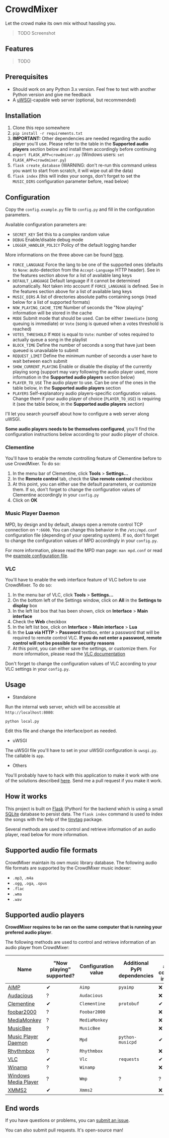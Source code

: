 # CrowdMixer

Let the crowd make its own mix without hassling you.

> TODO Screenshot

## Features

> TODO

## Prerequisites

  - Should work on any Python 3.x version. Feel free to test with another Python version and give me feedback
  - A [uWSGI](https://uwsgi-docs.readthedocs.io/en/latest/)-capable web server (optional, but recommended)

## Installation

  1. Clone this repo somewhere
  2. `pip install -r requirements.txt`
  3. **IMPORTANT:** Other dependencies are needed regarding the audio player you'll use. Please refer to the table in the **Supported audio players** section below and install them accordingly before continuing
  4. `export FLASK_APP=crowdmixer.py` (Windows users: `set FLASK_APP=crowdmixer.py`)
  5. `flask create_database` (WARNING: don't re-run this command unless you want to start from scratch, it will wipe out all the data)
  6. `flask index` (this will index your songs, don't forget to set the `MUSIC_DIRS` configuration parameter before, read below)

## Configuration

Copy the `config.example.py` file to `config.py` and fill in the configuration parameters.

Available configuration parameters are:

  - `SECRET_KEY` Set this to a complex random value
  - `DEBUG` Enable/disable debug mode
  - `LOGGER_HANDLER_POLICY` Policy of the default logging handler

More informations on the three above can be found [here](http://flask.pocoo.org/docs/0.12/config/#builtin-configuration-values).

  - `FORCE_LANGUAGE` Force the lang to be one of the supported ones (defaults to `None`: auto-detection from the `Accept-Language` HTTP header). See in the features section above for a list of available lang keys
  - `DEFAULT_LANGUAGE` Default language if it cannot be determined automatically. Not taken into account if `FORCE_LANGUAGE` is defined. See in the features section above for a list of available lang keys
  - `MUSIC_DIRS` A list of directories absolute paths containing songs (read below for a list of supported formats)
  - `NOW_PLAYING_CACHE_TIME` Number of seconds the "Now playing" information will be stored in the cache
  - `MODE` Submit mode that should be used. Can be either `Immediate` (song queuing is immediate) or `Vote` (song is queued when a votes threshold is reached)
  - `VOTES_THRESHOLD` If `MODE` is equal to `Vote`: number of votes required to actually queue a song in the playlist
  - `BLOCK_TIME` Define the number of seconds a song that have just been queued is unavailable to submit
  - `REQUEST_LIMIT` Define the minimum number of seconds a user have to wait between each submit
  - `SHOW_CURRENT_PLAYING` Enable or disable the display of the currently playing song (support may vary following the audio player used, more information in the **Supported audio players** section below)
  - `PLAYER_TO_USE` The audio player to use. Can be one of the ones in the table below, in the **Supported audio players** section
  - `PLAYERS` Self-explanatory audio players-specific configuration values. Change them if your audio player of choice (`PLAYER_TO_USE`) is requiring it (see the table below, in the **Supported audio players** section)

I'll let you search yourself about how to configure a web server along uWSGI.

**Some audio players needs to be themselves configured**, you'll find the configuration instructions below according to
your audio player of choice.

### Clementine

You'll have to enable the remote controlling feature of Clementine before to use CrowdMixer. To do so:

  1. In the menu bar of Clementine, click **Tools** > **Settings...**
  2. In the **Remote control** tab, check the **Use remote control** checkbox
  3. At this point, you can either use the default parameters, or customize them. If so, don't forget to change the configuration values of Clementine accordingly in your `config.py`
  4. Click on **OK**

### Music Player Daemon

MPD, by design and by default, always open a remote control TCP connection on `*:6600`. You can change this behavior in
the `/etc/mpd.conf` configuration file (depending of your operating system). If so, don't forget to change the configuration
values of MPD accordingly in your `config.py`.

For more information, please read the MPD man page: `man mpd.conf` or read the [example configuration file](https://github.com/andrewrk/mpd/blob/master/doc/mpdconf.example).

### VLC

You'll have to enable the web interface feature of VLC before to use CrowdMixer. To do so:

  1. In the menu bar of VLC, click **Tools** > **Settings...**
  2. On the bottom left of the Settings window, click on **All** in the **Settings to display** box
  3. In the left list box that has been shown, click on **Interface** > **Main interface**
  4. Check the **Web** checkbox
  5. In the left list box, click on **Interface** > **Main interface** > **Lua**
  6. In the **Lua via HTTP** > **Password** textbox, enter a password that will be required to remote control VLC. **If you do not enter a password, remote control will not be possible for security reasons**
  7. At this point, you can either save the settings, or customize them. For more information, please read the [VLC documentation](https://wiki.videolan.org/Documentation:Modules/http_intf/)

Don't forget to change the configuration values of VLC according to your VLC settings in your `config.py`.

## Usage

  - Standalone

Run the internal web server, which will be accessible at `http://localhost:8080`:

```
python local.py
```

Edit this file and change the interface/port as needed.

  - uWSGI

The uWSGI file you'll have to set in your uWSGI configuration is `uwsgi.py`. The callable is `app`.

  - Others

You'll probably have to hack with this application to make it work with one of the solutions described
[here](http://flask.pocoo.org/docs/0.12/deploying/). Send me a pull request if you make it work.

## How it works

This project is built on [Flask](http://flask.pocoo.org/) (Python) for the backend which is using a small [SQLite](https://en.wikipedia.org/wiki/SQLite)
database to persist data. The `flask index` command is used to index the songs with the help of the [tinytag](https://github.com/devsnd/tinytag) package.

Several methods are used to control and retrieve information of an audio player, read below for more information.

## Supported audio file formats

CrowdMixer maintain its own music library database. The following audio file formats are supported by the CrowdMixer music
indexer:

  - `.mp3`, `.m4a`
  - `.ogg`, `.oga`, `.opus`
  - `.flac`
  - `.wma`
  - `.wav`

## Supported audio players

**CrowdMixer requires to be ran on the same computer that is running your prefered audio player**.

The following methods are used to control and retrieve information of an audio player from CrowdMixer:

| Name | "Now playing" supported? | Configuration value | Additional PyPI dependencies | Needs additional configuration in `config.py` |
|------|--------------------------|---------------------|------------------------------|-----------------------------------------------|
| [AIMP](https://www.aimp.ru/) | ✔ | `Aimp` | `pyaimp` | ❌ |
| [Audacious](http://audacious-media-player.org/) | ? | `Audacious` |  | ❌ |
| [Clementine](https://www.clementine-player.org/) | ✔ | `Clementine` | `protobuf` | ✔ |
| [foobar2000](http://www.foobar2000.org/) | ? | `Foobar2000` |  | ❌ |
| [MediaMonkey](http://www.mediamonkey.com/) | ? | `MediaMonkey` |  | ❌ |
| [MusicBee](http://getmusicbee.com/) | ? | `MusicBee` |  | ❌ |
| [Music Player Daemon](https://www.musicpd.org/) | ✔ | `Mpd` | `python-musicpd` | ✔ |
| [Rhythmbox](https://wiki.gnome.org/Apps/Rhythmbox) | ? | `Rhythmbox` |  | ❌ |
| [VLC](http://www.videolan.org/vlc/) | ✔ | `Vlc` | `requests` | ✔ |
| [Winamp](http://www.winamp.com/) | ? | `Winamp` |  | ❌ |
| [Windows Media Player](https://en.wikipedia.org/wiki/Windows_Media_Player) | ? | `Wmp` | ? | ? |
| [XMMS2](https://xmms2.org/) | ✔ | `Xmms2` |  | ❌ |

## End words

If you have questions or problems, you can [submit an issue](https://github.com/EpocDotFr/crowdmixer/issues).

You can also submit pull requests. It's open-source man!
